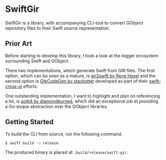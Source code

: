 # SwiftGir

SwiftGir is a library, with accompanying CLI-tool to convert GObject repository
files to their Swift source representation.

## Prior Art

Before starting to develop this library, I took a look at the bigger ecosystem
surrounding Swift and GObject.

There two implementations, which generate Swift from GIR files.
The first option, which can be seen as a mature, is
[gir2swift by Rene Hexel](https://github.com/rhx/gir2swift) and the second
option is [GtkCodeGen by stackotter](https://github.com/stackotter/swift-cross-ui/tree/52ef10a131b6c4c717db1532536d816f4c2c21df/Sources/GtkCodeGen) developed as part
of their [swift-cross-ui](https://github.com/stackotter/swift-cross-ui) efforts.

One outstanding implementation, I want to highlight and plan on referencing a lot,
is [gotk4 by diamondburned](https://github.com/diamondburned/gotk4), which did
an exceptional job at providing a Go-esque abstraction over the GObject libraries.

## Getting Started

To build the CLI from source, run the following command.

```sh
$ swift build -c release
```

The produced binary is placed at `.build/release/swift-gir`.
